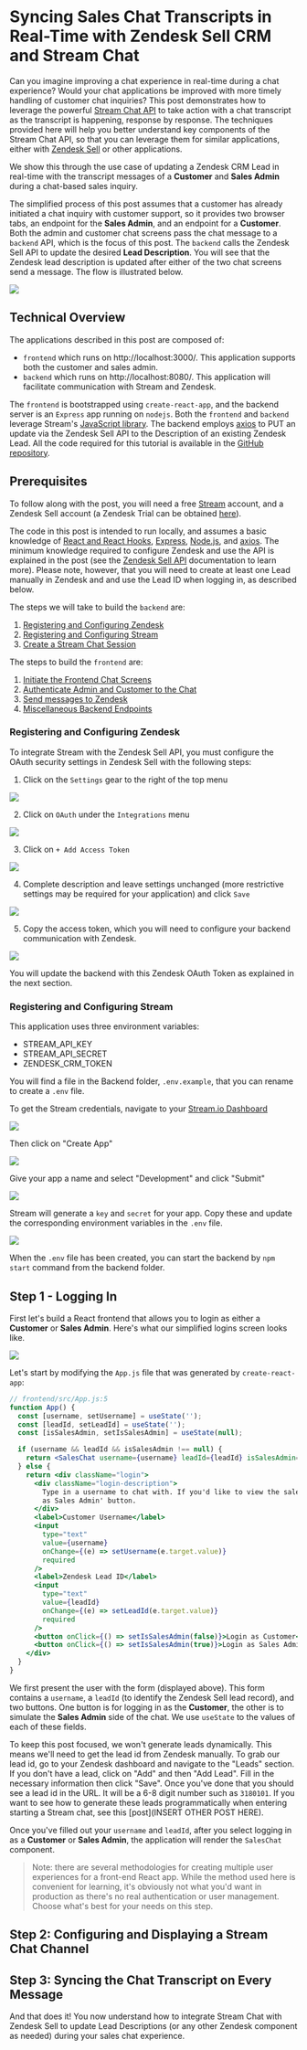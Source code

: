 # Syncing Sales Chat Transcripts in Real-Time with Zendesk Sell CRM and Stream Chat
Can you imagine improving a chat experience in real-time during a chat experience? Would your chat applications be improved with more timely handling of customer chat inquiries? This post demonstrates how to leverage the powerful [Stream Chat API](https://getstream.io/chat/docs) to take action with a chat transcript as the transcript is happening, response by response. The techniques provided here will help you better understand key components of the Stream Chat API, so that you can leverage them for similar applications, either with [Zendesk Sell](https://www.zendesk.com/sell/) or other applications.

We show this through the use case of updating a Zendesk CRM Lead in real-time with the transcript messages of a **Customer** and **Sales Admin** during a chat-based sales inquiry.

The simplified process of this post assumes that a customer has already initiated a chat inquiry with customer support, so it provides two browser tabs, an endpoint for the **Sales Admin**, and an endpoint for a **Customer**. Both the admin and customer chat screens pass the chat message to a `backend` API, which is the focus of this post. The `backend` calls the Zendesk Sell API to update the desired **Lead Description**. You will see that the Zendesk lead description is updated after either of the two chat screens send a message. The flow is illustrated below.

![](images/stream-to-zendesk-flow.png)

## Technical Overview
The applications described in this post are composed of:
* `frontend` which runs on http://localhost:3000/. This application supports both the customer and sales admin.
* `backend` which runs on http://localhost:8080/. This application will facilitate communication with Stream and Zendesk.

The `frontend` is bootstrapped using `create-react-app`, and the backend server is an `Express` app running on `nodejs`. Both the `frontend` and `backend` leverage Stream's [JavaScript library](https://github.com/GetStream/stream-js). The backend employs [axios](https://github.com/axios/axios) to PUT an update via the Zendesk Sell API to the Description of an existing Zendesk Lead. All the code required for this tutorial is available in the [GitHub repository](https://github.com/psylinse/stream-zendesk-lead-desc).

## Prerequisites

To follow along with the post, you will need a free [Stream](https://getstream.io/get_started) account, and a Zendesk Sell account (a Zendesk Trial can be obtained [here](https://www.zendesk.com/register/?source=zendesk_sell#step-1)).

The code in this post is intended to run locally, and assumes a basic knowledge of [React and React Hooks](https://reactjs.org/docs/hooks-intro.html), [Express](https://expressjs.com/), [Node.js](https://nodejs.org/en/), and [axios](https://github.com/axios/axios). The minimum knowledge required to configure Zendesk and use the API is explained in the post (see the [Zendesk Sell API](https://developer.zendesk.com/rest_api/docs/sell-api/apis) documentation to learn more). Please note, however, that you will need to create at least one Lead manually in Zendesk and and use the Lead ID when logging in, as described below.

The steps we will take to build the `backend` are:
1. [Registering and Configuring Zendesk](#registering-and-configuring-zendesk)
3. [Registering and Configuring Stream](#registering-and-configuring-stream)
2. [Create a Stream Chat Session](#create-a-stream-chat-session)

The steps to build the `frontend` are:
1. [Initiate the Frontend Chat Screens](#1---initiate-the-frontend-chat-screens)
2. [Authenticate Admin and Customer to the Chat](#2---authenticate-admin-and-custoemr-to-the-chat)
3. [Send messages to Zendesk](#3---send-messages-to-zendesk)
4. [Miscellaneous Backend Endpoints](#4---miscellaneous-backend-endpoints)

### Registering and Configuring Zendesk

To integrate Stream with the Zendesk Sell API, you must configure the OAuth security settings in Zendesk Sell with the following steps: 

1. Click on the `Settings` gear to the right of the top menu

![](images/zendesk-setting-panel.png)

2. Click on `OAuth` under the `Integrations` menu

![](images/zendesk-OAuth-settings.png)

3. Click on `+ Add Access Token`

![](images/zendesk-create-OAuth.png)

4. Complete description and leave settings unchanged (more restrictive settings may be required for your application) and click `Save`

![](images/zendesk-add-access-token.png)

5. Copy the access token, which you will need to configure your backend communication with Zendesk.

![](images/zendesk-access-token-example.png)

You will update the backend with this Zendesk OAuth Token as explained in the next section.

### Registering and Configuring Stream

This application uses three environment variables:

- STREAM_API_KEY
- STREAM_API_SECRET
- ZENDESK_CRM_TOKEN

You will find a file in the Backend folder, `.env.example`, that you can rename to create a `.env` file.

To get the Stream credentials, navigate to your [Stream.io Dashboard](https://getstream.io/dashboard/)

![](images/stream-dashboard-button.png)

Then click on "Create App"

![](images/stream-create-app-button.png)

Give your app a name and select "Development" and click "Submit"

![](images/stream-create-new-app-button.png)

Stream will generate a `key` and `secret` for your app. Copy these and update the corresponding environment variables in the `.env` file.

![](images/stream-key-secret-copy.png)

When the `.env` file has been created, you can start the backend by `npm start` command from the backend folder.

## Step 1 - Logging In

First let's build a React frontend that allows you to login as either a **Customer** or **Sales Admin**. Here's what our simplified logins screen looks like. 

![](images/login.png)

Let's start by modifying the `App.js` file that was generated by `create-react-app`:

```jsx
// frontend/src/App.js:5
function App() {
  const [username, setUsername] = useState('');
  const [leadId, setLeadId] = useState('');
  const [isSalesAdmin, setIsSalesAdmin] = useState(null);

  if (username && leadId && isSalesAdmin !== null) {
    return <SalesChat username={username} leadId={leadId} isSalesAdmin={isSalesAdmin}/>;
  } else {
    return <div className="login">
      <div className="login-description">
        Type in a username to chat with. If you'd like to view the sales admin side of the chat be sure to hit the 'Login
        as Sales Admin' button.
      </div>
      <label>Customer Username</label>
      <input
        type="text"
        value={username}
        onChange={(e) => setUsername(e.target.value)}
        required
      />
      <label>Zendesk Lead ID</label>
      <input
        type="text"
        value={leadId}
        onChange={(e) => setLeadId(e.target.value)}
        required
      />
      <button onClick={() => setIsSalesAdmin(false)}>Login as Customer</button>
      <button onClick={() => setIsSalesAdmin(true)}>Login as Sales Admin</button>
    </div>
  }
}
```

We first present the user with the form (displayed above). This form contains a `username`, a `leadId` (to identify the Zendesk Sell lead record), and two buttons. One button is for logging in as the **Customer**, the other is to simulate the **Sales Admin** side of the chat. We use `useState` to the values of each of these fields. 

To keep this post focused, we won't generate leads dynamically. This means we'll need to get the lead id from Zendesk manually. To grab our lead id, go to your Zendesk dashboard and navigate to the "Leads" section. If you don't have a lead, click on "Add" and then "Add Lead". Fill in the necessary information then click "Save". Once you've done that you should see a lead id in the URL. It will be a 6-8 digit number such as `3180101`. If you want to see how to generate these leads programmatically when entering starting a Stream chat, see this [post](INSERT OTHER POST HERE).

Once you've filled out your `username` and `leadId`, after you select logging in as a **Customer** or **Sales Admin**, the application will render the `SalesChat` component. 

> Note: there are several methodologies for creating multiple user experiences for a front-end React app. While the method used here is convenient for learning, it's obviously not what you'd want in production as there's no real authentication or user management. Choose what's best for your needs on this step.

## Step 2: Configuring and Displaying a Stream Chat Channel

## Step 3: Syncing the Chat Transcript on Every Message

And that does it! You now understand how to integrate Stream Chat with Zendesk Sell to update Lead Descriptions (or any other Zendesk component as needed) during your sales chat experience.
